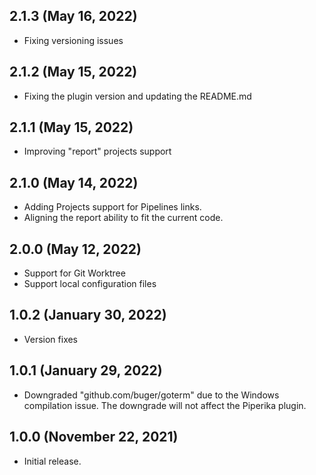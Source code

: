 ## 2.1.3 (May 16, 2022)
- Fixing versioning issues

## 2.1.2 (May 15, 2022)
- Fixing the plugin version and updating the README.md

## 2.1.1 (May 15, 2022)
- Improving "report" projects support

## 2.1.0 (May 14, 2022)
- Adding Projects support for Pipelines links.
- Aligning the report ability to fit the current code.

## 2.0.0 (May 12, 2022)
- Support for Git Worktree
- Support local configuration files

## 1.0.2 (January 30, 2022)
- Version fixes

## 1.0.1 (January 29, 2022)
- Downgraded "github.com/buger/goterm" due to the Windows compilation issue.
  The downgrade will not affect the Piperika plugin.

## 1.0.0 (November 22, 2021)
- Initial release.